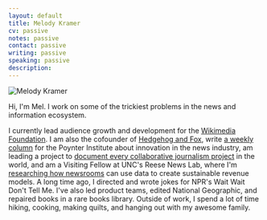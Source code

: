 ```yaml
---
layout: default
title: Melody Kramer
cv: passive
notes: passive
contact: passive
writing: passive
speaking: passive
description:
---
```


<div class="row marketing">
	<div class="col-sm-4">
	<img  class="img-circle avatar" alt="Melody Kramer" src="img/headshot.jpg">
	</div>
	<div itemscope itemtype="http://data-vocabulary.org/Person" class="col-sm-8"></div>
	<p class="lead" markdown="1">Hi, I'm <span itemprop="name">Mel</span>. I work on some of the trickiest problems in the news and information ecosystem.</p>
	<p>I currently lead audience growth and development for the <a href="https://wikimediafoundation.org/wiki/Home">Wikimedia Foundation</a>. I am also the cofounder of <a href="https://www.hedgehogandfox.net/">Hedgehog and Fox</a>, write <a href="https://www.poynter.org/person/961/archive">a weekly column</a> for the Poynter Institute about innovation in the news industry, am leading a project to <a href="https://collaborativejournalism.org/database-search-sort-learn-collaborative-projects-around-world/">document every collaborative journalism project</a> in the world, and am a Visiting Fellow at UNC's Reese News Lab, where I'm <a href="https://cislm.org/announcing-first-reese-news-lab-fellow-melody-kramer/">researching how newsrooms</a> can use data to create sustainable revenue models. A long time ago, I directed and wrote jokes for NPR's Wait Wait Don't Tell Me. I've also led product teams, edited National Geographic, and repaired books in a rare books library. Outside of work, I spend a lot of time hiking, cooking, making quilts, and hanging out with my awesome family.</p>
</div>
	
